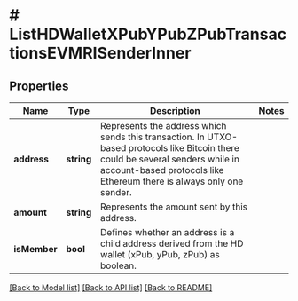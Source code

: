 # # ListHDWalletXPubYPubZPubTransactionsEVMRISenderInner

## Properties

Name | Type | Description | Notes
------------ | ------------- | ------------- | -------------
**address** | **string** | Represents the address which sends this transaction. In UTXO-based protocols like Bitcoin there could be several senders while in account-based protocols like Ethereum there is always only one sender. |
**amount** | **string** | Represents the amount sent by this address. |
**isMember** | **bool** | Defines whether an address is a child address derived from the HD wallet (xPub, yPub, zPub) as boolean. |

[[Back to Model list]](../../README.md#models) [[Back to API list]](../../README.md#endpoints) [[Back to README]](../../README.md)

